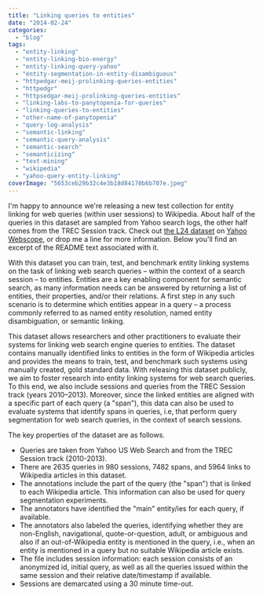 ```yaml
---
title: "Linking queries to entities"
date: "2014-02-24"
categories: 
  - "blog"
tags: 
  - "entity-linking"
  - "entity-linking-bio-energy"
  - "entity-linking-query-yahoo"
  - "entity-segmentation-in-entity-disambiguous"
  - "httpedgar-meij-prolinking-queries-entities"
  - "httpedgr"
  - "httpsedgar-meij-prolinking-queries-entities"
  - "linking-labs-to-panytopenia-for-queries"
  - "linking-queries-to-entities"
  - "other-name-of-panytopenia"
  - "query-log-analysis"
  - "semantic-linking"
  - "semantic-query-analysis"
  - "semantic-search"
  - "semanticizing"
  - "text-mining"
  - "wikipedia"
  - "yahoo-query-entity-linking"
coverImage: "5653ceb29b32c4e3b18d84170b6b707e.jpeg"
---
```


I'm happy to announce we're releasing a new test collection for entity linking for web queries (within user sessions) to Wikipedia. About half of the queries in this dataset are sampled from Yahoo search logs, the other half comes from the TREC Session track. Check out [the L24 dataset](http://webscope.sandbox.yahoo.com/catalog.php?datatype=l "http://webscope.sandbox.yahoo.com/catalog.php?datatype=l") on [Yahoo Webscope](http://yahooresearch.tumblr.com/post/77697901734/welcome-to-webscope "Welcome to Webscope"), or drop me a line for more information. Below you'll find an excerpt of the README text associated with it.

With this dataset you can train, test, and benchmark entity linking systems on the task of linking web search queries – within the context of a search session – to entities. Entities are a key enabling component for semantic search, as many information needs can be answered by returning a list of entities, their properties, and/or their relations. A first step in any such scenario is to determine which entities appear in a query – a process commonly referred to as named entity resolution, named entity disambiguation, or semantic linking.

This dataset allows researchers and other practitioners to evaluate their systems for linking web search engine queries to entities. The dataset contains manually identified links to entities in the form of Wikipedia articles and provides the means to train, test, and benchmark such systems using manually created, gold standard data. With releasing this dataset publicly, we aim to foster research into entity linking systems for web search queries. To this end, we also include sessions and queries from the TREC Session track (years 2010–2013). Moreover, since the linked entities are aligned with a specific part of each query (a "span"), this data can also be used to evaluate systems that identify spans in queries, i.e, that perform query segmentation for web search queries, in the context of search sessions.

The key properties of the dataset are as follows.

- Queries are taken from Yahoo US Web Search and from the TREC Session track (2010-2013).
- There are 2635 queries in 980 sessions, 7482 spans, and 5964 links to Wikipedia articles in this dataset.
- The annotations include the part of the query (the "span") that is linked to each Wikipedia article. This information can also be used for query segmentation experiments.
- The annotators have identified the "main" entity/ies for each query, if available.
- The annotators also labeled the queries, identifying whether they are non-English, navigational, quote-or-question, adult, or ambiguous and also if an out-of-Wikipedia entity is mentioned in the query, i.e., when an entity is mentioned in a query but no suitable Wikipedia article exists.
- The file includes session information: each session consists of an anonymized id, initial query, as well as all the queries issued within the same session and their relative date/timestamp if available.
- Sessions are demarcated using a 30 minute time-out.
